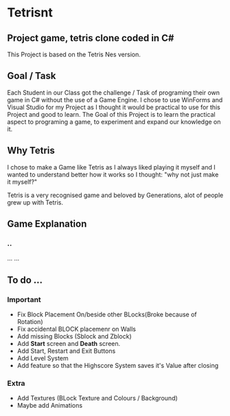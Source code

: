 # Tetrisnt
## Project game, tetris clone coded in C#
This Project is based on the Tetris Nes version.

## Goal / Task

Each Student in our Class got the challenge / Task of programing their own game in C# without the use of a Game Engine.
I chose to use WinForms and Visual Studio for my Project as I thought it would be practical to use for this Project and good to learn. The Goal of this Project is to learn the practical aspect to programing a game, to experiment and expand our knowledge on it.

## Why Tetris

I chose to make a Game like Tetris as I always liked playing it myself and I wanted to understand better how it works so I thought: "why not just make it myself?"

Tetris is a very recognised game and beloved by Generations, alot of people grew up with Tetris.

## Game Explanation
### ..
...
...

## To do ...

### Important
- Fix Block Placement On/beside other BLocks(Broke because of Rotation)
- Fix accidental BLOCK placemenr on Walls
- Add missing Blocks (Sblock and Zblock)
- Add **Start** screen and **Death** screen.
- Add Start, Restart and Exit Buttons
- Add Level System
- Add feature so that the Highscore System saves it's Value after closing

### Extra
- Add Textures (BLock Texture and Colours / Background)
- Maybe add Animations

